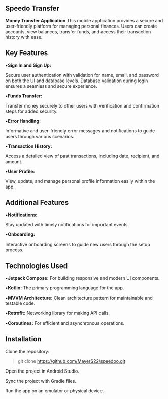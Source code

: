 ## Speedo Transfer
**Money Transfer Application**
This mobile application provides a secure and user-friendly platform for managing personal finances. Users can create accounts, view balances, transfer funds, and access their transaction history with ease.
## Key Features
•**Sign In and Sign Up:**

Secure user authentication with validation for name, email, and password on both the UI and database levels.
Database validation during login ensures a seamless and secure experience.

•**Funds Transfer:**

Transfer money securely to other users with verification and confirmation steps for added security.

•**Error Handling:**

Informative and user-friendly error messages and notifications to guide users through various scenarios.

•**Transaction History:**

Access a detailed view of past transactions, including date, recipient, and amount.

•**User Profile:**

View, update, and manage personal profile information easily within the app.

## Additional Features
•**Notifications:**

Stay updated with timely notifications for important events.

•**Onboarding:**

Interactive onboarding screens to guide new users through the setup process.
## Technologies Used	
•**Jetpack Compose:** For building responsive and modern UI components.

•**Kotlin:** The primary programming language for the app.

•**MVVM Architecture:** Clean architecture pattern for maintainable and testable code.

•**Retrofit:** Networking library for making API calls.

•**Coroutines:** For efficient and asynchronous operations.

## Installation
Clone the repository:
> git clone   https://github.com/MayerS22/speedoo.git

Open the project in Android Studio.

Sync the project with Gradle files.

Run the app on an emulator or physical device.

